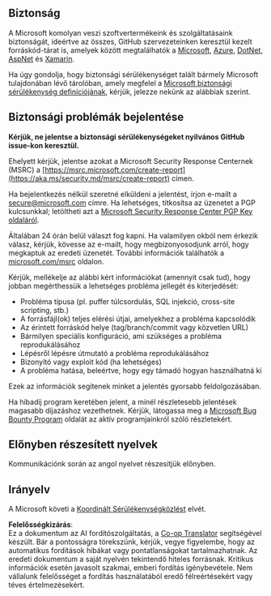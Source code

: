 <!--
CO_OP_TRANSLATOR_METADATA:
{
  "original_hash": "57f14126c1c6add76b3aef3844dfe4e3",
  "translation_date": "2025-05-09T04:20:38+00:00",
  "source_file": "SECURITY.md",
  "language_code": "hu"
}
-->
## Biztonság

A Microsoft komolyan veszi szoftvertermékeink és szolgáltatásaink biztonságát, ideértve az összes, GitHub szervezeteinken keresztül kezelt forráskód-tárat is, amelyek között megtalálhatók a [Microsoft](https://github.com/Microsoft), [Azure](https://github.com/Azure), [DotNet](https://github.com/dotnet), [AspNet](https://github.com/aspnet) és [Xamarin](https://github.com/xamarin).

Ha úgy gondolja, hogy biztonsági sérülékenységet talált bármely Microsoft tulajdonában lévő tárolóban, amely megfelel a [Microsoft biztonsági sérülékenység definíciójának](https://aka.ms/security.md/definition), kérjük, jelezze nekünk az alábbiak szerint.

## Biztonsági problémák bejelentése

**Kérjük, ne jelentse a biztonsági sérülékenységeket nyilvános GitHub issue-kon keresztül.**

Ehelyett kérjük, jelentse azokat a Microsoft Security Response Centernek (MSRC) a [https://msrc.microsoft.com/create-report](https://aka.ms/security.md/msrc/create-report) címen.

Ha bejelentkezés nélkül szeretné elküldeni a jelentést, írjon e-mailt a [secure@microsoft.com](mailto:secure@microsoft.com) címre. Ha lehetséges, titkosítsa az üzenetet a PGP kulcsunkkal; letöltheti azt a [Microsoft Security Response Center PGP Key oldaláról](https://aka.ms/security.md/msrc/pgp).

Általában 24 órán belül választ fog kapni. Ha valamilyen okból nem érkezik válasz, kérjük, kövesse az e-mailt, hogy megbizonyosodjunk arról, hogy megkaptuk az eredeti üzenetét. További információk találhatók a [microsoft.com/msrc](https://www.microsoft.com/msrc) oldalon.

Kérjük, mellékelje az alábbi kért információkat (amennyit csak tud), hogy jobban megérthessük a lehetséges probléma jellegét és kiterjedését:

  * Probléma típusa (pl. puffer túlcsordulás, SQL injekció, cross-site scripting, stb.)
  * A forrásfájl(ok) teljes elérési útjai, amelyekhez a probléma kapcsolódik
  * Az érintett forráskód helye (tag/branch/commit vagy közvetlen URL)
  * Bármilyen speciális konfiguráció, ami szükséges a probléma reprodukálásához
  * Lépésről lépésre útmutató a probléma reprodukálásához
  * Bizonyító vagy exploit kód (ha lehetséges)
  * A probléma hatása, beleértve, hogy egy támadó hogyan használhatná ki

Ezek az információk segítenek minket a jelentés gyorsabb feldolgozásában.

Ha hibadíj program keretében jelent, a minél részletesebb jelentések magasabb díjazáshoz vezethetnek. Kérjük, látogassa meg a [Microsoft Bug Bounty Program](https://aka.ms/security.md/msrc/bounty) oldalát az aktív programjainkról szóló részletekért.

## Előnyben részesített nyelvek

Kommunikációnk során az angol nyelvet részesítjük előnyben.

## Irányelv

A Microsoft követi a [Koordinált Sérülékenységközlést](https://aka.ms/security.md/cvd) elvét.

**Felelősségkizárás**:  
Ez a dokumentum az AI fordítószolgáltatás, a [Co-op Translator](https://github.com/Azure/co-op-translator) segítségével készült. Bár a pontosságra törekszünk, kérjük, vegye figyelembe, hogy az automatikus fordítások hibákat vagy pontatlanságokat tartalmazhatnak. Az eredeti dokumentum a saját nyelvén tekintendő hiteles forrásnak. Kritikus információk esetén javasolt szakmai, emberi fordítás igénybevétele. Nem vállalunk felelősséget a fordítás használatából eredő félreértésekért vagy téves értelmezésekért.